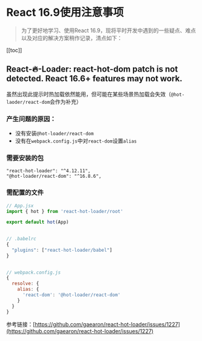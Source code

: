 # React 16.9使用注意事项
> 为了更好地学习、使用React 16.9，现将平时开发中遇到的一些疑点、难点以及对应的解决方案稍作记录，清点如下：

[[toc]]

## React-🔥-Loader: react-hot-dom patch is not detected. React 16.6+ features may not work.
虽然出现此提示时热加载依然能用，但可能在某些场景热加载会失效（`@hot-laoder/react-dom`会作为补充）

### 产生问题的原因：
 - 没有安装`@hot-loader/react-dom`
 - 没有在`webpack.config.js`中对`react-dom`设置`alias`

### 需要安装的包
```
"react-hot-loader": "^4.12.11",
"@hot-loader/react-dom": "^16.8.6",
```

### 需配置的文件
```js
// App.jsx
import { hot } from 'react-hot-loader/root'

export default hot(App)
 

// .babelrc
{
  "plugins": ["react-hot-loader/babel"]
}
 

// webpack.config.js
{
  resolve: {
    alias: {
      'react-dom': '@hot-loader/react-dom'
    }
  }
}
```
参考链接：[https://github.com/gaearon/react-hot-loader/issues/1227](https://github.com/gaearon/react-hot-loader/issues/1227)